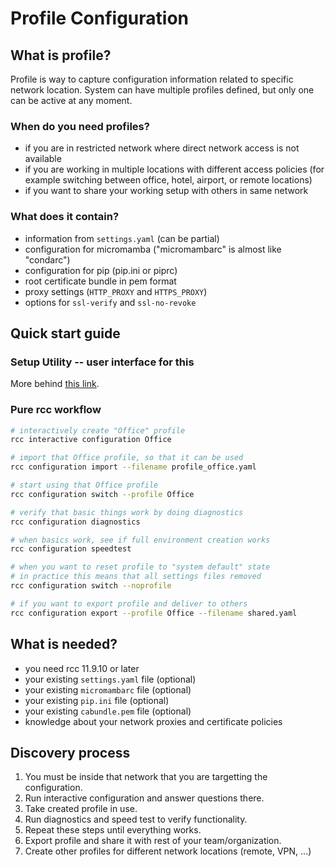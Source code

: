 # Profile Configuration

## What is profile?

Profile is way to capture configuration information related to specific
network location. System can have multiple profiles defined, but only one
can be active at any moment.

### When do you need profiles?

- if you are in restricted network where direct network access is not available
- if you are working in multiple locations with different access policies
  (for example switching between office, hotel, airport, or remote locations)
- if you want to share your working setup with others in same network

### What does it contain?

- information from `settings.yaml` (can be partial)
- configuration for micromamba ("micromambarc" is almost like "condarc")
- configuration for pip (pip.ini or piprc)
- root certificate bundle in pem format
- proxy settings (`HTTP_PROXY` and `HTTPS_PROXY`)
- options for `ssl-verify` and `ssl-no-revoke`

## Quick start guide

### Setup Utility -- user interface for this

More behind [this link](https://robocorp.com/docs/control-room/setup-utility).

### Pure rcc workflow

```sh
# interactively create "Office" profile
rcc interactive configuration Office

# import that Office profile, so that it can be used
rcc configuration import --filename profile_office.yaml

# start using that Office profile
rcc configuration switch --profile Office

# verify that basic things work by doing diagnostics
rcc configuration diagnostics

# when basics work, see if full environment creation works
rcc configuration speedtest

# when you want to reset profile to "system default" state
# in practice this means that all settings files removed
rcc configuration switch --noprofile

# if you want to export profile and deliver to others
rcc configuration export --profile Office --filename shared.yaml
```

## What is needed?

- you need rcc 11.9.10 or later
- your existing `settings.yaml` file (optional)
- your existing `micromambarc` file (optional)
- your existing `pip.ini` file (optional)
- your existing `cabundle.pem` file (optional)
- knowledge about your network proxies and certificate policies

## Discovery process

1. You must be inside that network that you are targetting the configuration.
2. Run interactive configuration and answer questions there.
3. Take created profile in use.
4. Run diagnostics and speed test to verify functionality.
5. Repeat these steps until everything works.
6. Export profile and share it with rest of your team/organization.
7. Create other profiles for different network locations (remote, VPN, ...)
